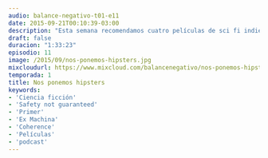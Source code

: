 ```yaml
---
audio: balance-negativo-t01-e11
date: 2015-09-21T00:10:39-03:00
description: "Esta semana recomendamos cuatro películas de sci fi indie recientes, para poder compartir buenas historias de género. Sin orden de calidad, sin spoilers (aunque digamos lo contrario en el podcast), con toda la onda que nos caracteriza."
draft: false
duracion: "1:33:23"
episodio: 11
image: /2015/09/nos-ponemos-hipsters.jpg
mixcloudurl: https://www.mixcloud.com/balancenegativo/nos-ponemos-hipsters-balance-negativo-t01-e11/
temporada: 1
title: Nos ponemos hipsters
keywords: 
- 'Ciencia ficción'
- 'Safety not guaranteed'
- 'Primer'
- 'Ex Machina'
- 'Coherence'
- 'Películas' 
- 'podcast'
---
```




